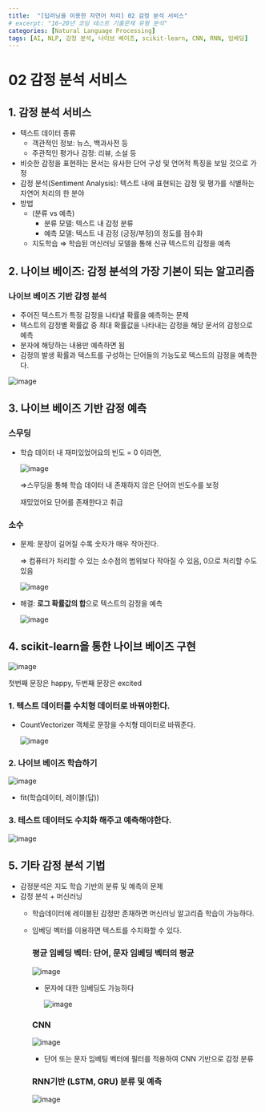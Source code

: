```yaml
---
title:  "[딥러닝을 이용한 자연어 처리] 02 감정 분석 서비스"
# excerpt: "16~20년 코딩 테스트 기출문제 유형 분석"
categories: [Natural Language Processing]
tags: [AI, NLP, 감정 분석, 나이브 베이즈, scikit-learn, CNN, RNN, 임베딩]
---
```

# 02 감정 분석 서비스

## 1. 감정 분석 서비스

- 텍스트 데이터 종류
    - 객관적인 정보: 뉴스, 백과사전 등
    - 주관적인 평가나 감정: 리뷰, 소설 등
- 비슷한 감정을 표현하는 문서는 유사한 단어 구성 및 언어적 특징을 보일 것으로 가정
- 감정 분석(Sentiment Analysis): 텍스트 내에 표현되는 감정 및 평가를 식별하는 자연어 처리의 한 분야
- 방법
    - (분류 vs 예측)
        - 분류 모델: 텍스트 내 감정 분류
        - 예측 모델: 텍스트 내 감정 (긍정/부정)의 정도를 점수화
    - 지도학습 ⇒ 학습된 머신러닝 모델을 통해 신규 텍스트의 감정을 예측

## 2. 나이브 베이즈: 감정 분석의 가장 기본이 되는 알고리즘

### 나이브 베이즈 기반 감정 분석

- 주어진 텍스트가 특정 감정을 나타낼 확률을 예측하는 문제
- 텍스트의 감정별 확률값 중 최대 확률값을 나타내는 감정을 해당 문서의 감정으로 예측
- 분자에 해당하는 내용만 예측하면 됨
- 감정의 발생 확률과 텍스트를 구성하는 단어들의 가능도로 텍스트의 감정을 예측한다.

![image](https://user-images.githubusercontent.com/89712324/215529369-0375205e-5d09-4c4d-a59f-9b305cab1e09.png)

## 3. 나이브 베이즈 기반 감정 예측

### 스무딩

- 학습 데이터 내 재미있었어요의 빈도 = 0 이라면,
    
    ![image](https://user-images.githubusercontent.com/89712324/215529446-a139fb82-680d-4bdc-a46c-7c5b1c94d0e2.png)
    
    ⇒스무딩을 통해 학습 데이터 내 존재하지 않은 단어의 빈도수를 보정
    
    재밌었어요 단어를 존재한다고 취급
    

### 소수

- 문제: 문장이 길어질 수록 숫자가 매우 작아진다.
    
    ⇒ 컴퓨터가 처리할 수 있는 소수점의 범위보다 작아질 수 있음, 0으로 처리할 수도 있음
    
    ![image](https://user-images.githubusercontent.com/89712324/215529511-0dc0da8d-1785-436c-973e-06d20e24ac05.png)
    
- 해결: **로그 확률값의 합**으로 텍스트의 감정을 예측
    
    ![image](https://user-images.githubusercontent.com/89712324/215529560-66f408cf-b2d5-4001-a486-adb38be140b9.png)
    

## 4. scikit-learn을 통한 나이브 베이즈 구현

![image](https://user-images.githubusercontent.com/89712324/215529606-bcd8c264-16d7-47d4-8a03-f956bd7c5b22.png)

첫번째 문장은 happy, 두번째 문장은 excited

### 1. 텍스트 데이터를 수치형 데이터로 바꿔야한다.

- CountVectorizer 객체로 문장을 수치형 데이터로 바꿔준다.
    
    ![image](https://user-images.githubusercontent.com/89712324/215529649-ce59bff6-0409-4772-8da9-c8ed3aaacec1.png)
    

### 2. 나이브 베이즈 학습하기

![image](https://user-images.githubusercontent.com/89712324/215529852-a4019392-e521-4912-b08e-1b94768639a0.png)

- fit(학습데이터, 레이블(답))

### 3. 테스트 데이터도 수치화 해주고 예측해야한다.

![image](https://user-images.githubusercontent.com/89712324/215529978-80fd4f08-7d9e-467a-9dc8-3b5010e442a7.png)

## 5. 기타 감정 분석 기법

- 감정분석은 지도 학습 기반의 분류 및 예측의 문제
- 감정 분석 + 머신러닝
    - 학습데이터에 레이블된 감정만 존재하면 머신러닝 알고리즘 학습이 가능하다.
    - 임베딩 벡터를 이용하면 텍스트를 수치화할 수 있다.
        
        ### 평균 임베딩 벡터: 단어, 문자 임베딩 벡터의 평균
        
        ![image](https://user-images.githubusercontent.com/89712324/215530063-48d37c4a-cb56-4fee-a778-5d860c9f8f91.png)
        
        - 문자에 대한 임베딩도 가능하다
            
            ![image](https://user-images.githubusercontent.com/89712324/215530124-bf340520-8809-4da5-bbaf-af4db68c5885.png)
            
        
        ### CNN
        
        ![image](https://user-images.githubusercontent.com/89712324/215530176-450c8a24-f6ba-4ae4-ace5-f1ef0fab3b14.png)
        
        - 단어 또는 문자 임베팅 벡터에 필터를 적용하여 CNN 기반으로 감정 분류
        
        ### RNN기반 (LSTM, GRU) 분류 및 예측
        ![image](https://user-images.githubusercontent.com/89712324/215530259-25461b2d-96c3-461a-b579-a39387e7f0f0.png)